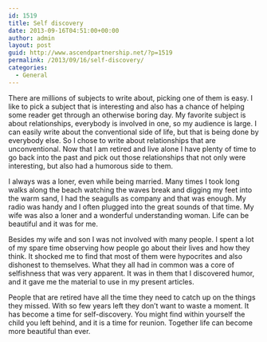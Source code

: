```yaml
---
id: 1519
title: Self discovery
date: 2013-09-16T04:51:00+00:00
author: admin
layout: post
guid: http://www.ascendpartnership.net/?p=1519
permalink: /2013/09/16/self-discovery/
categories:
  - General
---
```

There are millions of subjects to write about, picking one of them is easy. I like to pick a subject that is interesting and also has a chance of helping some reader get through an otherwise boring day. My favorite subject is about relationships, everybody is involved in one, so my audience is large. I can easily write about the conventional side of life, but that is being done by everybody else. So I chose to write about relationships that are unconventional. Now that I am retired and live alone I have plenty of time to go back into the past and pick out those relationships that not only were interesting, but also had a humorous side to them.

I always was a loner, even while being married. Many times I took long walks along the beach watching the waves break and digging my feet into the warm sand, I had the seagulls as company and that was enough. My radio was handy and I often plugged into the great sounds of that time. My wife was also a loner and a wonderful understanding woman. Life can be beautiful and it was for me.

Besides my wife and son I was not involved with many people. I spent a lot of my spare time observing how people go about their lives and how they think. It shocked me to find that most of them were hypocrites and also dishonest to themselves. What they all had in common was a core of selfishness that was very apparent. It was in them that I discovered humor, and it gave me the material to use in my present articles.

People that are retired have all the time they need to catch up on the things they missed. With so few years left they don’t want to waste a moment. It has become a time for self-discovery. You might find within yourself the child you left behind, and it is a time for reunion. Together life can become more beautiful than ever.